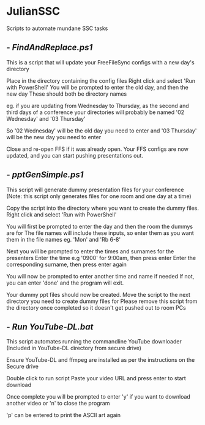 # JulianSSC
Scripts to automate mundane SSC tasks

## - *FindAndReplace.ps1*
This is a script that will update your FreeFileSync configs with a new day's directory

Place in the directory containing the config files
Right click and select 'Run with PowerShell'
You will be prompted to enter the old day, and then the new day
These should both be directory names

eg. if you are updating from Wednesday to Thursday, as the second and third days of a conference
your directories will probably be named '02 Wednesday' and '03 Thursday'

So '02 Wednesday' will be the old day you need to enter
and '03 Thursday' will be the new day you need to enter

Close and re-open FFS if it was already open.
Your FFS configs are now updated, and you can start pushing presentations out.


## - *pptGenSimple.ps1*
This script will generate dummy presentation files for your conference
(Note: this script only generates files for one room and one day at a time)

Copy the script into the directory where you want to create the dummy files.
Right click and select 'Run with PowerShell'

You will first be prompted to enter the day and then the room the dummys are for
The file names will include these inputs, so enter them as you want them in the file names
eg. 'Mon' and 'Rb 6-8'

Next you will be prompted to enter the times and surnames for the presenters
Enter the time e.g '0900' for 9:00am, then press enter
Enter the corresponding surname, then press enter again

You will now be prompted to enter another time and name if needed
If not, you can enter 'done' and the program will exit.

Your dummy ppt files should now be created.
Move the script to the next directory you need to create dummy files for
Please remove this script from the directory once completed so it doesn't get pushed out to room PCs


## - *Run YouTube-DL.bat*
This script automates running the commandline YouTube downloader
(Included in YouTube-DL directory from secure drive)

Ensure YouTube-DL and ffmpeg are installed as per the instructions on the Secure drive

Double click to run script
Paste your video URL and press enter to start download

Once complete you will be prompted to enter 'y' if you want to download another video
or 'n' to close the program

'p' can be entered to print the ASCII art again
